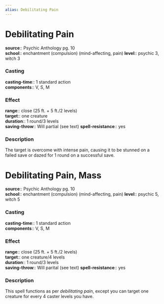 ```yaml
---
alias: Debilitating Pain
---
```


# Debilitating Pain 

**source**:: Psychic Anthology pg. 10  
**school**:: enchantment (compulsion) (mind-affecting, pain)
**level**:: psychic 3, witch 3

### Casting 

**casting-time**:: 1 standard action  
**components**:: V, S, M

### Effect 

**range**:: close (25 ft. + 5 ft./2 levels)  
**target**:: one creature  
**duration**:: 1 round/3 levels  
**saving-throw**:: Will partial (see text)
**spell-resistance**:: yes

### Description 

The target is overcome with intense pain, causing it to be stunned on a failed save or dazed for 1 round on a successful save.

# Debilitating Pain, Mass 

**source**:: Psychic Anthology pg. 10  
**school**:: enchantment (compulsion) (mind-affecting, pain)
**level**:: psychic 5, witch 5

### Casting 

**casting-time**:: 1 standard action  
**components**:: V, S, M

### Effect 

**range**:: close (25 ft. + 5 ft./2 levels)  
**target**:: one creature/4 levels  
**duration**:: 1 round/3 levels  
**saving-throw**:: Will parital (see text)
**spell-resistance**:: yes

### Description 

This spell functions as per *debilitating pain*, except you can target one creature for every 4 caster levels you have.
